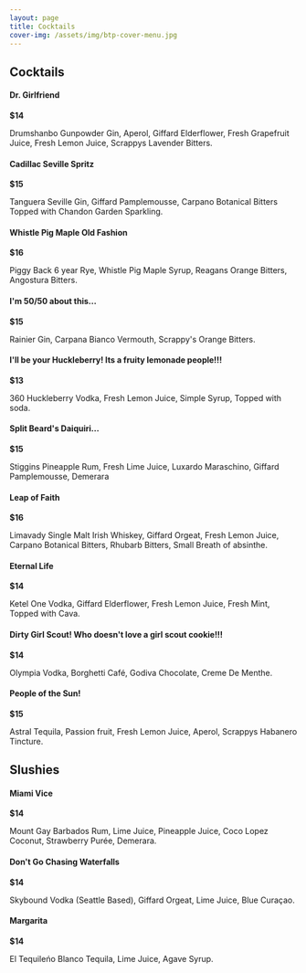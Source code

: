 ```yaml
---
layout: page
title: Cocktails
cover-img: /assets/img/btp-cover-menu.jpg
---
```


## Cocktails

<h4 class="d-inline-block">Dr. Girlfriend</h4><div class="float-md-right mt-md-3"><b>$14</b></div>
<p class="mt-0">Drumshanbo Gunpowder Gin, Aperol, Giffard Elderflower, Fresh Grapefruit Juice, Fresh Lemon Juice, Scrappys Lavender Bitters.</p>

<h4 class="d-inline-block">Cadillac Seville Spritz</h4><div class="float-md-right mt-md-3"><b>$15</b></div>
<p class="mt-0">Tanguera Seville Gin, Giffard Pamplemousse, Carpano Botanical Bitters Topped with Chandon Garden Sparkling.</p>

<h4 class="d-inline-block">Whistle Pig Maple Old Fashion</h4><div class="float-md-right mt-md-3"><b>$16</b></div>
<p class="mt-0">Piggy Back 6 year Rye, Whistle Pig Maple Syrup, Reagans Orange Bitters, Angostura Bitters.</p>

<h4 class="d-inline-block">I'm 50/50 about this...</h4><div class="float-md-right mt-md-3"><b>$15</b></div>
<p class="mt-0">Rainier Gin, Carpana Bianco Vermouth, Scrappy's Orange Bitters.</p>

<h4 class="d-inline-block">I'll be your Huckleberry! Its a fruity lemonade people!!!</h4><div class="float-md-right mt-md-3"><b>$13</b></div>
<p class="mt-0">360 Huckleberry Vodka, Fresh Lemon Juice, Simple Syrup, Topped with soda.</p>

<h4 class="d-inline-block">Split Beard's Daiquiri...</h4><div class="float-md-right mt-md-3"><b>$15</b></div>
<p class="mt-0">Stiggins Pineapple Rum, Fresh Lime Juice, Luxardo Maraschino, Giffard Pamplemousse, Demerara</p>

<h4 class="d-inline-block">Leap of Faith</h4><div class="float-md-right mt-md-3"><b>$16</b></div>
<p class="mt-0">Limavady Single Malt Irish Whiskey, Giffard Orgeat, Fresh Lemon Juice, Carpano Botanical Bitters, Rhubarb Bitters, Small Breath of absinthe.</p>

<h4 class="d-inline-block">Eternal Life</h4><div class="float-md-right mt-md-3"><b>$14</b></div>
<p class="mt-0">Ketel One Vodka, Giffard Elderflower, Fresh Lemon Juice, Fresh Mint, Topped with Cava.</p>

<h4 class="d-inline-block">Dirty Girl Scout! Who doesn't love a girl scout cookie!!!</h4><div class="float-md-right mt-md-3"><b>$14</b></div>
<p class="mt-0">Olympia Vodka, Borghetti Caf&eacute;, Godiva Chocolate, Creme De Menthe.</p>

<h4 class="d-inline-block">People of the Sun!</h4><div class="float-md-right mt-md-3"><b>$15</b></div>
<p class="mt-0">Astral Tequila, Passion fruit, Fresh Lemon Juice, Aperol, Scrappys Habanero Tincture.</p>

## Slushies

<h4 class="d-inline-block">Miami Vice</h4><div class="float-md-right mt-md-3"><b>$14</b></div>
<p class="mt-0">Mount Gay Barbados Rum, Lime Juice, Pineapple Juice, Coco Lopez Coconut, Strawberry Pur&eacute;e, Demerara.</p>

<h4 class="d-inline-block">Don't Go Chasing Waterfalls</h4><div class="float-md-right mt-md-3"><b>$14</b></div>
<p class="mt-0">Skybound Vodka (Seattle Based), Giffard Orgeat, Lime Juice, Blue Cura&ccedil;ao.</p>

<h4 class="d-inline-block">Margarita</h4><div class="float-md-right mt-md-3"><b>$14</b></div>
<p class="mt-0">El Tequileńo Blanco Tequila, Lime Juice, Agave Syrup.</p>
